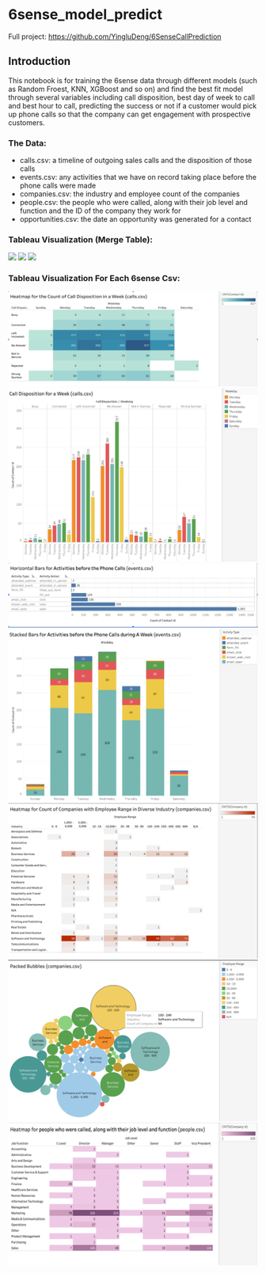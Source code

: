 # 6sense_model_predict

Full project: https://github.com/YingluDeng/6SenseCallPrediction

## Introduction
This notebook is for training the 6sense data through different models (such as Random Froest, KNN, XGBoost and so on) and find the best fit model through several variables including call disposition, best day of week to call and best hour to call, predicting the success or not if a customer would pick up phone calls so that the company can get engagement with prospective customers.

### The Data:
<ul>
<li>calls.csv: a timeline of outgoing sales calls and the disposition of those calls</li>
<li>events.csv: any activities that we have on record taking place before the phone calls were made</li>
<li>companies.csv: the industry and employee count of the companies</li>
<li>people.csv: the people who were called, along with their job level and function and the ID of the company they work for</li>
<li>opportunities.csv: the date an opportunity was generated for a contact</li>
</ul>

### Tableau Visualization (Merge Table):
<img src="https://github.com/YingluDeng/6sense_model_predict/blob/main/Tableau/Screen%20Shot%202563-10-19%20at%209.45.03%20PM.png" />
<img src="https://github.com/YingluDeng/6sense_model_predict/blob/main/Tableau/Screen%20Shot%202563-10-19%20at%209.51.28%20PM.png" />
<img src="https://github.com/YingluDeng/6sense_model_predict/blob/main/Tableau/Screen%20Shot%202563-10-19%20at%209.59.38%20PM.png" />


### Tableau Visualization For Each 6sense Csv:
<img src="https://github.com/YingluDeng/6sense_model_predict/blob/main/Tableau/Screen%20Shot%202563-11-07%20at%2012.25.20%20AM.png" />
<img src="https://github.com/YingluDeng/6sense_model_predict/blob/main/Tableau/Screen%20Shot%202563-11-07%20at%2012.25.33%20AM.png" />
<img src="https://github.com/YingluDeng/6sense_model_predict/blob/main/Tableau/Screen%20Shot%202563-11-07%20at%2012.28.39%20AM.png" />
<img src="https://github.com/YingluDeng/6sense_model_predict/blob/main/Tableau/Screen%20Shot%202563-11-07%20at%2012.30.58%20AM.png" />
<img src="https://github.com/YingluDeng/6sense_model_predict/blob/main/Tableau/Screen%20Shot%202563-11-07%20at%2012.31.15%20AM.png" />
<img src="https://github.com/YingluDeng/6sense_model_predict/blob/main/Tableau/Screen%20Shot%202563-11-07%20at%2012.31.27%20AM.png" />
<img src="https://github.com/YingluDeng/6sense_model_predict/blob/main/Tableau/Screen%20Shot%202563-11-07%20at%2012.31.44%20AM.png" />
